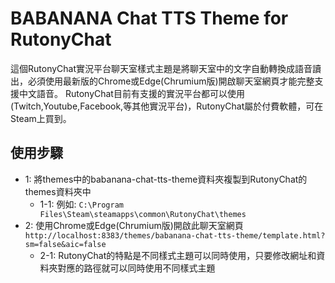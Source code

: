 # BABANANA Chat TTS Theme for RutonyChat

這個RutonyChat實況平台聊天室樣式主題是將聊天室中的文字自動轉換成語音讀出，必須使用最新版的Chrome或Edge(Chrumium版)開啟聊天室網頁才能完整支援中文語音。
RutonyChat目前有支援的實況平台都可以使用(Twitch,Youtube,Facebook,等其他實況平台)，RutonyChat屬於付費軟體，可在Steam上買到。

## 使用步驟
* 1: 將themes中的babanana-chat-tts-theme資料夾複製到RutonyChat的themes資料夾中
  * 1-1: 例如: `C:\Program Files\Steam\steamapps\common\RutonyChat\themes`
* 2: 使用Chrome或Edge(Chrumium版)開啟此聊天室網頁 `http://localhost:8383/themes/babanana-chat-tts-theme/template.html?sm=false&aic=false`
  * 2-1: RutonyChat的特點是不同樣式主題可以同時使用，只要修改網址和資料夾對應的路徑就可以同時使用不同樣式主題